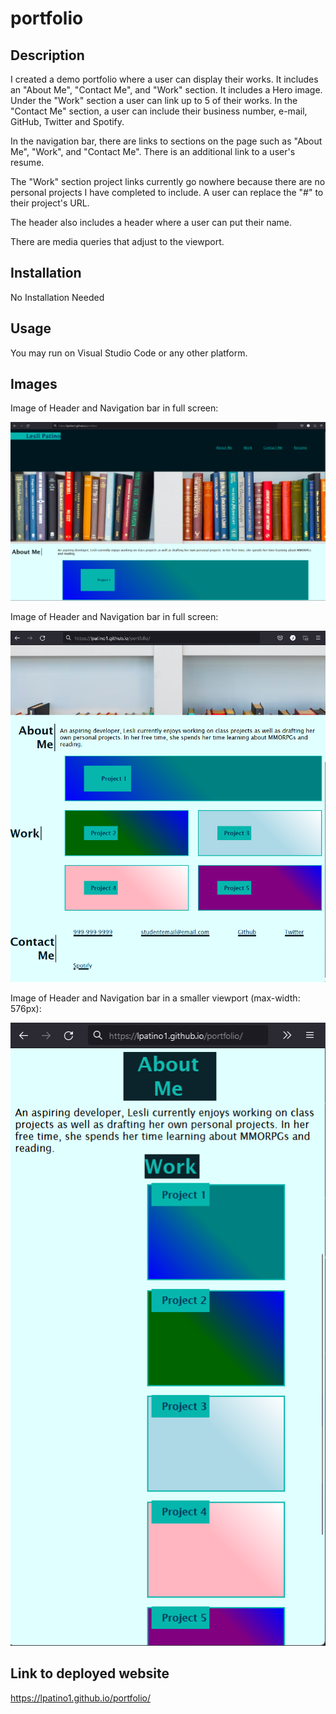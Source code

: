 # portfolio

## Description

I created a demo portfolio where a user can display their works. It includes an "About Me", "Contact Me", and "Work" section. It includes a Hero image. Under the "Work" section a user can link up to 5 of their works. In the "Contact Me" section, a user can include their business number, e-mail, GitHub, Twitter and Spotify.

In the navigation bar, there are links to sections on the page such as "About Me", "Work", and "Contact Me". There is an additional link to a user's resume.

The "Work" section project links currently go nowhere because there are no personal projects I have completed to include. A user can replace the "#" to their project's URL.

The header also includes a header where a user can put their name.

There are media queries that adjust to the viewport.

## Installation

No Installation Needed

## Usage

You may run on Visual Studio Code or any other platform.

## Images

Image of Header and Navigation bar in full screen:

![Image of Website](./Images/Portfolio-screenshot.png)

Image of Header and Navigation bar in full screen:

![Image of Website](./Images/Portfolio-screenshot2.png)

Image of Header and Navigation bar in a smaller viewport (max-width: 576px):

![Image of Website](./Images/Portfolio-screenshot3.png)

## Link to deployed website

https://lpatino1.github.io/portfolio/
